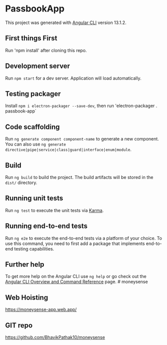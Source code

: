 # PassbookApp

This project was generated with [Angular CLI](https://github.com/angular/angular-cli) version 13.1.2.

## First things First
Run 'npm install' after cloning this repo.

## Development server

Run `npm start` for a dev server. Application will load automatically.

## Testing packager

Install `npm i electron-packager --save-dev`, then run 'electron-packager . passbook-app`

## Code scaffolding

Run `ng generate component component-name` to generate a new component. You can also use `ng generate directive|pipe|service|class|guard|interface|enum|module`.

## Build

Run `ng build` to build the project. The build artifacts will be stored in the `dist/` directory.

## Running unit tests

Run `ng test` to execute the unit tests via [Karma](https://karma-runner.github.io).

## Running end-to-end tests

Run `ng e2e` to execute the end-to-end tests via a platform of your choice. To use this command, you need to first add a package that implements end-to-end testing capabilities.

## Further help

To get more help on the Angular CLI use `ng help` or go check out the [Angular CLI Overview and Command Reference](https://angular.io/cli) page.
#   m o n e y s e n s e 
 
 

## Web Hoisting 
https://moneysense-app.web.app/

## GIT repo
https://github.com/BhavikPathak10/moneysense